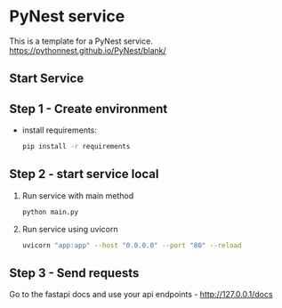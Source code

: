 # PyNest service

This is a template for a PyNest service.
https://pythonnest.github.io/PyNest/blank/

## Start Service

## Step 1 - Create environment

- install requirements:
    
    ```bash
    pip install -r requirements
    ```

## Step 2 - start service local

1. Run service with main method

    ```bash
    python main.py
    ```
2. Run service using uvicorn

    ```bash
    uvicorn "app:app" --host "0.0.0.0" --port "80" --reload
    ```
   
## Step 3 - Send requests

Go to the fastapi docs and use your api endpoints - http://127.0.0.1/docs
